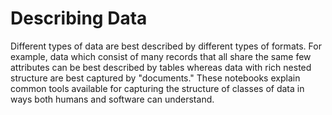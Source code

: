 # Describing Data

Different types of data are best described by different types of formats.
For example, data which consist of many records that all share the same few attributes can be best described by tables whereas data with rich nested structure are best captured by "documents." 
These notebooks explain common tools available for capturing the structure of classes of data in ways both humans and software can understand.
